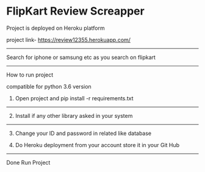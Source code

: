 # FlipKart Review Screapper 

Project is  deployed on Heroku platform

project link- https://review12355.herokuapp.com/

---------------------------------------------------------

Search for iphone or samsung etc as you search on flipkart

---------------------------------------------------------

How to run project 

compatible for python 3.6 version
1. Open project and pip install -r requirements.txt


--------------------------------------------------------

2. Install if any other library asked in your system 

----------------------------------------------------------

3. Change your ID and password in related like database

4. Do Heroku deployment from your account store it in your Git Hub 

------------------------------------------------------------

Done Run Project




